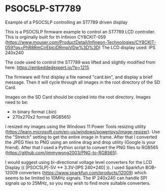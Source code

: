 # PSOC5LP-ST7789
Example of a PSOC5LP controlling an ST7789 driven display

This is a PSOC5LP firmware example to control an ST7789 LCD controller.
This is orgiinally built for th Infinion CY8CKIT-059 (https://www.mouser.com/ProductDetail/Infineon-Technologies/CY8CKIT-059?qs=PhR8RmCirEblciDRmpiVDw%3D%3D)
The LCD display used: IPS 240x240

The code used to control the ST7789 was lifted and slightly modified from here: https://embeddedexpert.io/?p=1215

The firmware will first display a file named "card.bin", and display a brief message.
Then it will cycle through all images in the root directory of the SD Card.

Images on the SD Card should be copied into the root directory.
Images need to be:
 - In binary format (.bin)
 - 270x270x2 format (RGB565)
 
I resized my images using the Windows 11 Power Tools resizing utility (https://learn.microsoft.com/en-us/windows/powertoys/image-resizer).
Use the "Stretch" setting to get the entire image in frame.
After that I converted the JPEG files to PNG using an online drag and drop utility (Google is your friend).
After that I used a Python script to convert the PNG files to RGB565 (https://github.com/jimmywong2003/PNG-to-RGB565).

I would suggest using bi-directional voltage level converters for the LCD Display (( [PSOC5LP]-5V <-> 3.3V-[IPS 240*240] )).
I used Sparkfun BOB-12009 converters (https://www.sparkfun.com/products/12009) which seems to be limited to 10MHz signals.
The IP 240x240 can handle SPI signals up to 25MHz, so you may wish to find more suitable converters.
